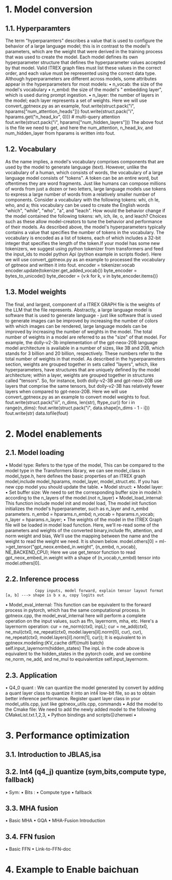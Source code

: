 # 1.	Model conversion
## 1.1.	Hyperparamters
The term "hyperparamters" describes a value that is used to configure the behavior of a large language model; this is in contrast to the model's parameters, which are the weight that were derived in the training process that was used to create the model. Each model defines its own hyperparameter structure that defines the hyperparameter values accepted by that model. Valid ITREX graph files must list these values in the correct order, and each value must be represented using the correct data type. Although hyperparameters are different across models, some attributes appear in the hyperparameters for most models:
•	n_vocab: the size of the model's vocabulary
•	n_embd: the size of the model's " embedding layer", which is used during prompt ingestion.
•	n_layer: the number of layers in the model; each layer represents a set of weights.
Here we will use convert_gptneox.py as an example,
fout.write(struct.pack("i", hparams["num_attention_heads"]))
fout.write(struct.pack("i", hparams.get("n_head_kv", 0)))  # multi-query attention
fout.write(struct.pack("i", hparams["num_hidden_layers"]))
The above fout is the file we need to get, and here the num_attention, n_head_kv, and num_hidden_layer from hparams is written into fout.
## 1.2.	Vocabulary
As the name implies, a model's vocabulary comprises components that are used by the model to generate language (text). However, unlike the vocabulary of a human, which consists of words, the vocabulary of a large language model consists of "tokens". A token can be an entire word, but oftentimes they are word fragments. Just like humans can compose millions of words from just a dozen or two letters, large language models use tokens to express a large number of words from a relatively smaller number of components. Consider a vocabulary with the following tokens: whi, ch le, who, and a; this vocabulary can be used to create the English words "which", "while", "who", "a", and "leach". How would the behavior change if the model contained the following tokens: wh, ich, ile, o, and leach? Choices such as these allow model-creators to tune the behavior and performance of their models.
As described above, the model's hyperparameters typically contains a value that specifies the number of tokens in the vocabulary. The vocabulary is encoded as a list of tokens, each of which includes a 32-bit integer that specifies the length of the token.If your model has some new tokenizers, we suggest using python tokenizer from transformers and feed the input_ids to model python Api (python example in scripts floder).
Here we will use convert_gptneox.py as an example to processed the vocabulary of gptneox and written it into fout.
encoder = tokenizer.vocab
encoder.update(tokenizer.get_added_vocab())
byte_encoder = bytes_to_unicode()
byte_decoder = {v:k for k, v in byte_encoder.items()}
## 1.3.	Model weights
The final, and largest, component of a ITREX GRAPH file is the weights of the LLM that the file represents. Abstractly, a large language model is software that is used to generate language - just like software that is used to generate images can be improved by increasing the number of colors with which images can be rendered, large language models can be improved by increasing the number of weights in the model. The total number of weights in a model are referred to as the "size" of that model. For example, the dolly-v2-3b implementation of the gpt-neox-20B language model architecture is available in a number of sizes, like 3B and 20B, which stands for 3 billion and 20 billion, respectively. These numbers refer to the total number of weights in that model. As described in the hyperparameters section, weights are grouped together in sets called "layers", which, like hyperparameters, have structures that are uniquely defined by the model architecture; within a layer, weights are grouped together in structures called "tensors". So, for instance, both dolly-v2-3B and gpt-neox-20B use layers that comprise the same tensors, but dolly-v2-3B has relatively fewer layers when compared to gpt-neox-20B.
Here we will use convert_gptneox.py as an example to convert model weights to fout.
fout.write(struct.pack("iii", n_dims, len(str), ftype_cur))
for i in range(n_dims):
fout.write(struct.pack("i", data.shape[n_dims - 1 - i]))
fout.write(str)
data.tofile(fout)
# 2.	Model enablements
## 2.1.	Model loading
•	Model type: Refers to the type of the model, This can be compared to the model type in the Transformers library, we can see model_class in model_type.h, here defines the basic properties of an ITREX graph model,include model_hparams, model_layer, model_struct.etc. If you has new cpp model you should update the table.
•	Model struct:
•	Model layer:
•	Set buffer size: We need to set the corresponding buffer size in model.h according to the n_layers of the model.(not n_layer)
•	Model_load_internal: This function include model init and model load, The model init function initializes the model's hyperparameter, such as n_layer and n_embd parameters. 
n_embd = hparams.n_embd;
n_vocab = hparams.n_vocab;
n_layer = hparams.n_layer;
•	 The weights of the model in the ITREX Graph file will be loaded in model load function. Here, we'll re-read some of the parameters and weights of the converted binary,include ffn, attention, and norm weight and bias, We'll use the mapping between the name and the weight to read the weight we need. It is shown below.
model.others[0] = ml->get_tensor("gpt_neox.embed_in.weight", {n_embd, n_vocab}, NE_BACKEND_CPU);
Here we use get_tensor function to read gpt_neox_embed_in.weight with a shape of (n_vocab,n_embd) tensor into model.others[0].
## 2.2.	Inference process
                 Copy inputs, model forward, explain tensor layout format [a, b] ---> shape is b x a, copy logits out
•	Model_eval_internal: This function can be equivalent to the forward process in pytorch, which has the same computational process. In gptneox.cpp, the model_eval_internal here will perform a complete operation on the input values, such as ffn, layernorm, mha, etc. Here's a layernorm operation:
cur = ne_norm(ctx0, inpL);
cur = ne_add(ctx0, ne_mul(ctx0, ne_repeat(ctx0, model.layers[il].norm[0], cur), cur),
ne_repeat(ctx0, model.layers[il].norm[1], cur));
			It is equivalent to in gptneox.modeling:(KV_cache diff)(multi batch)
self.input_layernorm(hidden_states)
The inpL in the code above is equivalent to the hidden_states in the pytorch code, and we combine ne_norm, ne_add, and ne_mul to equivalentize self.input_layernorm.
## 2.3.	Application
•	Q4_0 quant : We can quantize the model generated by convert by adding a quant layer class to quantize it into an int4 low-bit file, so as to obtain better inference performance. Register quant layer class in your model_utils.cpp, just like gptneox_utils.cpp, commands
•	Add the model to the Cmake file: We need to add the newly added model to the following CMakeList.txt.1,2,3,
•	Python bindings and scripts☹zhenwei
•	
# 3.	Performance optimization 
## 3.1.	Introduction to JBLAS,isa
## 3.2.	Int4 (q4_j) quantize (sym,bits,compute type, fallback)
•	Sym:
•	Bits :
•	Compute type
•	fallback
## 3.3.	MHA fusion
•	Basic MHA
•	GQA
•	MHA-Fusion Introduction
## 3.4.	FFN fusion
•	Basic FFN
•	Link-to-FFN-doc
# 4.	Example to Enable baichuan

